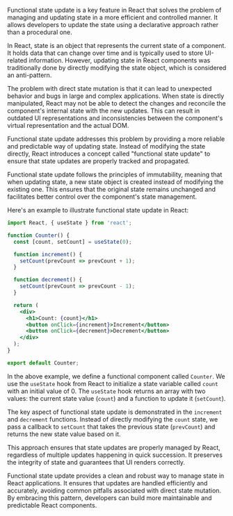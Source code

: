 Functional state update is a key feature in React that solves the problem of managing and updating state in a more efficient and controlled manner. It allows developers to update the state using a declarative approach rather than a procedural one.

In React, state is an object that represents the current state of a component. It holds data that can change over time and is typically used to store UI-related information. However, updating state in React components was traditionally done by directly modifying the state object, which is considered an anti-pattern.

The problem with direct state mutation is that it can lead to unexpected behavior and bugs in large and complex applications. When state is directly manipulated, React may not be able to detect the changes and reconcile the component's internal state with the new updates. This can result in outdated UI representations and inconsistencies between the component's virtual representation and the actual DOM.

Functional state update addresses this problem by providing a more reliable and predictable way of updating state. Instead of modifying the state directly, React introduces a concept called "functional state update" to ensure that state updates are properly tracked and propagated.

Functional state update follows the principles of immutability, meaning that when updating state, a new state object is created instead of modifying the existing one. This ensures that the original state remains unchanged and facilitates better control over the component's state management.

Here's an example to illustrate functional state update in React:

```jsx
import React, { useState } from 'react';

function Counter() {
  const [count, setCount] = useState(0);

  function increment() {
    setCount(prevCount => prevCount + 1);
  }

  function decrement() {
    setCount(prevCount => prevCount - 1);
  }

  return (
    <div>
      <h1>Count: {count}</h1>
      <button onClick={increment}>Increment</button>
      <button onClick={decrement}>Decrement</button>
    </div>
  );
}

export default Counter;
```

In the above example, we define a functional component called `Counter`. We use the `useState` hook from React to initialize a state variable called `count` with an initial value of 0. The `useState` hook returns an array with two values: the current state value (`count`) and a function to update it (`setCount`).

The key aspect of functional state update is demonstrated in the `increment` and `decrement` functions. Instead of directly modifying the `count` state, we pass a callback to `setCount` that takes the previous state (`prevCount`) and returns the new state value based on it. 

This approach ensures that state updates are properly managed by React, regardless of multiple updates happening in quick succession. It preserves the integrity of state and guarantees that UI renders correctly.

Functional state update provides a clean and robust way to manage state in React applications. It ensures that updates are handled efficiently and accurately, avoiding common pitfalls associated with direct state mutation. By embracing this pattern, developers can build more maintainable and predictable React components.